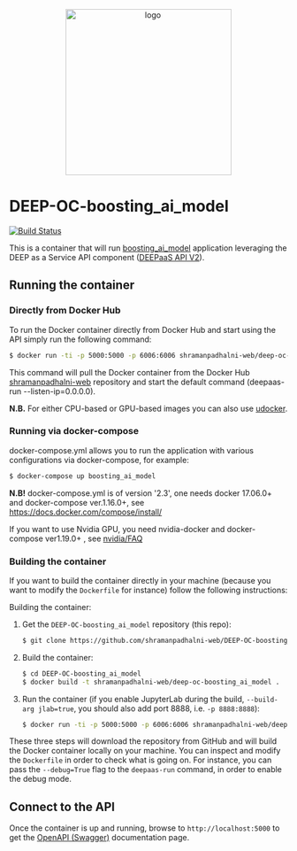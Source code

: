 <div align="center">
<img src="https://marketplace.deep-hybrid-datacloud.eu/images/logo-deep.png" alt="logo" width="300"/>
</div>

# DEEP-OC-boosting_ai_model

[![Build Status](https://jenkins.indigo-datacloud.eu/buildStatus/icon?job=Pipeline-as-code/DEEP-OC-org/DEEP-OC-boosting_ai_model/test)](https://jenkins.indigo-datacloud.eu/job/Pipeline-as-code/job/DEEP-OC-org/job/DEEP-OC-boosting_ai_model/job/test)

This is a container that will run [boosting_ai_model](https://github.com/shramanpadhalni-web/boosting_ai_model) application leveraging the DEEP as a Service API component ([DEEPaaS API V2](https://github.com/indigo-dc/DEEPaaS)).

    
## Running the container

### Directly from Docker Hub

To run the Docker container directly from Docker Hub and start using the API
simply run the following command:

```bash
$ docker run -ti -p 5000:5000 -p 6006:6006 shramanpadhalni-web/deep-oc-boosting_ai_model
```

This command will pull the Docker container from the Docker Hub
[shramanpadhalni-web](https://hub.docker.com/u/shramanpadhalni-web/) repository and start the default command (deepaas-run --listen-ip=0.0.0.0).

**N.B.** For either CPU-based or GPU-based images you can also use [udocker](https://github.com/indigo-dc/udocker).


### Running via docker-compose

docker-compose.yml allows you to run the application with various configurations via docker-compose, for example:

```bash
$ docker-compose up boosting_ai_model
```

**N.B!** docker-compose.yml is of version '2.3', one needs docker 17.06.0+ and docker-compose ver.1.16.0+, see https://docs.docker.com/compose/install/

If you want to use Nvidia GPU, you need nvidia-docker and docker-compose ver1.19.0+ , see [nvidia/FAQ](https://github.com/NVIDIA/nvidia-docker/wiki/Frequently-Asked-Questions#do-you-support-docker-compose)


### Building the container

If you want to build the container directly in your machine (because you want
to modify the `Dockerfile` for instance) follow the following instructions:

Building the container:

1. Get the `DEEP-OC-boosting_ai_model` repository (this repo):

    ```bash
    $ git clone https://github.com/shramanpadhalni-web/DEEP-OC-boosting_ai_model
    ```

2. Build the container:

    ```bash
    $ cd DEEP-OC-boosting_ai_model
    $ docker build -t shramanpadhalni-web/deep-oc-boosting_ai_model .
    ```

3. Run the container (if you enable JupyterLab during the build, `--build-arg jlab=true`, 
you should also add port 8888, i.e. `-p 8888:8888`):

    ```bash
    $ docker run -ti -p 5000:5000 -p 6006:6006 shramanpadhalni-web/deep-oc-boosting_ai_model
    ```

These three steps will download the repository from GitHub and will build the
Docker container locally on your machine. You can inspect and modify the
`Dockerfile` in order to check what is going on. For instance, you can pass the
`--debug=True` flag to the `deepaas-run` command, in order to enable the debug
mode.


## Connect to the API

Once the container is up and running, browse to `http://localhost:5000` to get
the [OpenAPI (Swagger)](https://www.openapis.org/) documentation page.
